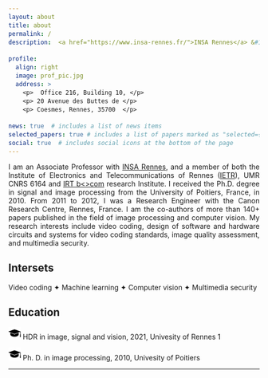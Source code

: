 ```yaml
---
layout: about
title: about
permalink: /
description:  <a href="https://www.insa-rennes.fr/">INSA Rennes</a> &#10022 <a href="https://www.ietr.fr/">IETR Lab</a> &#10022  <a href="https://b-com.com/">IRT b<>com Institute</a>

profile:
  align: right
  image: prof_pic.jpg
  address: >
    <p>  Office 216, Building 10, </p>
    <p> 20 Avenue des Buttes de </p>
    <p> Coesmes, Rennes, 35700  </p>

news: true  # includes a list of news items
selected_papers: true # includes a list of papers marked as "selected={true}"
social: true  # includes social icons at the bottom of the page
---
```

 
<p align="justify"> I am an Associate Professor with <a href="https://www.insa-rennes.fr/">INSA Rennes</a>, and a member of both the Institute of Electronics and Telecommunications of Rennes (<a href="https://www.ietr.fr/">IETR</a>), UMR CNRS 6164 and <a href="https://b-com.com/">IRT b<>com</a> research Institute. I received the Ph.D. degree in signal and image processing from the University of Poitiers, France, in 2010. From 2011 to 2012, I was a Research Engineer with the Canon Research Centre, Rennes, France. I am the co-authors of more than 140+ papers published in the field of image processing and computer vision. My research interests include video coding, design of software and hardware circuits and systems for video coding standards, image quality assessment, and multimedia security.  </p> 



## Intersets 
<p align="justify"> Video coding  &#10022; Machine learning &#10022;  Computer vision &#10022; Multimedia security </p>

## Education

  <img src="assets/img/Educ.png" width="25" alt="hi" class="inline"/> HDR in image, signal and vision, 2021,
  Univesity of Rennes 1
  
  <img src="assets/img/Educ.png" width="25" alt="hi" class="inline"/> Ph. D. in image processing, 2010,
  Univesity of Poitiers
<div class="end-examples"></div>

---
